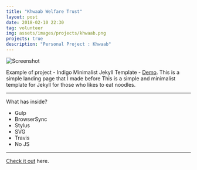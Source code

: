 ```yaml
---
title: "Khwaab Welfare Trust"
layout: post
date: 2018-02-10 22:30
tag: volunteer
img: assets/images/projects/khwaab.png
projects: true
description: "Personal Project : Khwaab"
---
```


![Screenshot](https://raw.githubusercontent.com/sergiokopplin/indigo/gh-pages/screen-shot.png)

Example of project - Indigo Minimalist Jekyll Template - [Demo](http://raghavb95.github.io/ourKhwaab/). This is a simple landing page that I made before This is a simple and minimalist template for Jekyll for those who likes to eat noodles.

---

What has inside?

- Gulp
- BrowserSync
- Stylus
- SVG
- Travis
- No JS

---

[Check it out](http://raghavb95.github.io/ourKhwaab) here.
